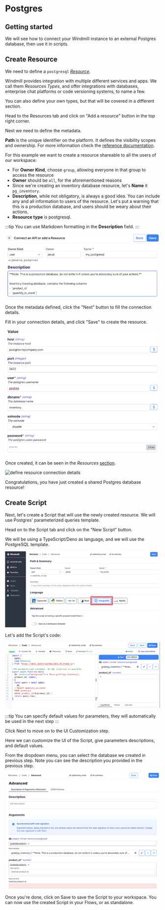 # Postgres

## Getting started

We will see how to connect your Windmill instance to an external Postgres
database, then use it in scripts.

## Create Resource

We need to define a `postgresql` [*Resource*][docs-resources].

Windmill provides integration with multiple different services and apps.
We call them *Resources Types*, and offer integrations with databases,
enterprise chat platforms or code versioning systems, to name a few.

You can also define your own types, but that will be covered in a different
section.

Head to the Resources tab and click on "Add a resource" button in the top
right corner.

Next we need to define the metadata.

**Path** is the unique identifier on the platform. It defines
the visibility scopes and ownership. For more information check the
[reference documentation][docs-path].

For this example we want to create a resource shareable to all the users
of our workspace:

- For **Owner Kind**, choose `group`, allowing everyone in that group to access
the resource
- **Owner** should be `all`, for the aforementioned reasons
- Since we're creating an inventory database resource, let's **Name** it
`pg_inventory`.
- **Description**, while not obligatory, is always a good idea. You can include
any and all information to users of the resource. Let's put a warning that
this is a production database, and users should be weary about their actions.
- **Resource type** is postgresql.

:::tip
You can use Markdown formatting in the **Description** field.
:::

![define resource metadata](../assets/integrations/postgres/1_1.png)

Once the metadata defined, click the "Next" button to fill the connection
details.

Fill in your connection details, and click "Save" to create the resource.

![define resource connection details](../assets/integrations/postgres/1_2.png)

Once created, it can be seen in the *Resources* [section][wm-app-resources].

![define resource connection details](../assets/integrations/postgres/1_3.png)

Congratulations, you have just created a shared Postgres database resource!

## Create Script

Next, let's create a Script that will use the newly created resource.
We will use Postgres' parameterized queries template.

Head on to the Script tab and click on the "New Script" button.

We will be using a TypeScript/Deno as language, and we will use the PostgreSQL
template.

![create script](../assets/integrations/postgres/2_1.png)

Let's add the Script's code:

![create script code](../assets/integrations/postgres/2_2.png)

:::tip
You can specify default values for parameters, they will automatically be
used in the next step
:::

Click Next to move on to the UI Customization step.


Here we can customize the UI of the Script, give parameters descriptions, and
default values.

From the dropdown menu, you can select the database we created in
previous step. Note you can see the description you provided in the previous
step.

![create script customization](../assets/integrations/postgres/2_3.png)

Once you're done, click on Save to save the Script to your workspace.
You can now use the created Script in your Flows, or as standalone.


<!-- Links -->

[wm-app-resources]: https://app.windmill.dev/resources
[docs-resources]: ../reference#resource
[docs-path]: ../reference#path

